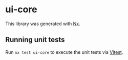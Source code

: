 # ui-core

This library was generated with [Nx](https://nx.dev).

## Running unit tests

Run `nx test ui-core` to execute the unit tests via [Vitest](https://vitest.dev/).
